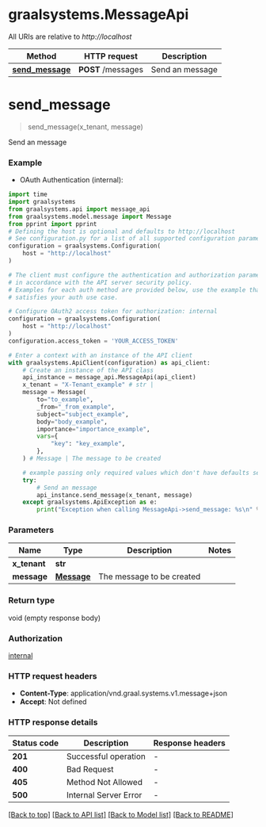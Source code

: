 # graalsystems.MessageApi

All URIs are relative to *http://localhost*

Method | HTTP request | Description
------------- | ------------- | -------------
[**send_message**](MessageApi.md#send_message) | **POST** /messages | Send an message


# **send_message**
> send_message(x_tenant, message)

Send an message

### Example

* OAuth Authentication (internal):

```python
import time
import graalsystems
from graalsystems.api import message_api
from graalsystems.model.message import Message
from pprint import pprint
# Defining the host is optional and defaults to http://localhost
# See configuration.py for a list of all supported configuration parameters.
configuration = graalsystems.Configuration(
    host = "http://localhost"
)

# The client must configure the authentication and authorization parameters
# in accordance with the API server security policy.
# Examples for each auth method are provided below, use the example that
# satisfies your auth use case.

# Configure OAuth2 access token for authorization: internal
configuration = graalsystems.Configuration(
    host = "http://localhost"
)
configuration.access_token = 'YOUR_ACCESS_TOKEN'

# Enter a context with an instance of the API client
with graalsystems.ApiClient(configuration) as api_client:
    # Create an instance of the API class
    api_instance = message_api.MessageApi(api_client)
    x_tenant = "X-Tenant_example" # str | 
    message = Message(
        to="to_example",
        _from="_from_example",
        subject="subject_example",
        body="body_example",
        importance="importance_example",
        vars={
            "key": "key_example",
        },
    ) # Message | The message to be created

    # example passing only required values which don't have defaults set
    try:
        # Send an message
        api_instance.send_message(x_tenant, message)
    except graalsystems.ApiException as e:
        print("Exception when calling MessageApi->send_message: %s\n" % e)
```


### Parameters

Name | Type | Description  | Notes
------------- | ------------- | ------------- | -------------
 **x_tenant** | **str**|  |
 **message** | [**Message**](Message.md)| The message to be created |

### Return type

void (empty response body)

### Authorization

[internal](../README.md#internal)

### HTTP request headers

 - **Content-Type**: application/vnd.graal.systems.v1.message+json
 - **Accept**: Not defined


### HTTP response details

| Status code | Description | Response headers |
|-------------|-------------|------------------|
**201** | Successful operation |  -  |
**400** | Bad Request |  -  |
**405** | Method Not Allowed |  -  |
**500** | Internal Server Error |  -  |

[[Back to top]](#) [[Back to API list]](../README.md#documentation-for-api-endpoints) [[Back to Model list]](../README.md#documentation-for-models) [[Back to README]](../README.md)

